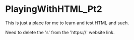 # PlayingWithHTML_Pt2

This is just a place for me to learn and test HTML and such.

Need to delete the 's' from the 'https://' website link.
